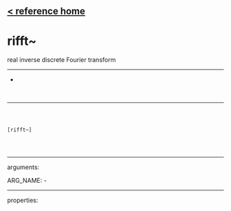 [< reference home](index.html)
---

# rifft~


real inverse discrete Fourier transform

---

-
<br>


---


```



[rifft~]


            
```

---
arguments:

ARG_NAME: -<br>

---
properties:


